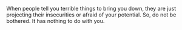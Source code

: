 When people tell you terrible things to bring you down, they are just projecting their insecurities or afraid of your potential. So, do not be bothered. It has nothing to do with you. 

